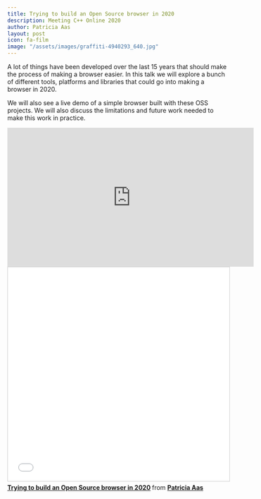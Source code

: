 ```yaml
---
title: Trying to build an Open Source browser in 2020
description: Meeting C++ Online 2020
author: Patricia Aas
layout: post
icon: fa-film
image: "/assets/images/graffiti-4940293_640.jpg"
---
```


A lot of things have been developed over the last 15 years that should make the process of making a browser easier. In this talk we will explore a bunch of different tools, platforms and libraries that could go into making a browser in 2020.

We will also see a live demo of a simple browser built with these OSS projects. We will also discuss the limitations and future work needed to make this work in practice.

<iframe width="560" height="315" src="https://www.youtube-nocookie.com/embed/a0aY3rOD0Ss" frameborder="0" allow="accelerometer; autoplay; clipboard-write; encrypted-media; gyroscope; picture-in-picture" allowfullscreen></iframe>

<iframe src="//www.slideshare.net/slideshow/embed_code/key/uk6mCnK58pxtHh" width="595" height="485" frameborder="0" marginwidth="0" marginheight="0" scrolling="no" style="border:1px solid #CCC; border-width:1px; margin-bottom:5px; max-width: 100%;" allowfullscreen> </iframe> <div style="margin-bottom:5px"> <strong> <a href="//www.slideshare.net/PatriciaAas/trying-to-build-an-open-source-browser-in-2020-238635404" title="Trying to build an Open Source browser in 2020" target="_blank">Trying to build an Open Source browser in 2020</a> </strong> from <strong><a href="https://www.slideshare.net/PatriciaAas" target="_blank">Patricia Aas</a></strong> </div>
